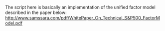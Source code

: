The script here is basically an implementation of the unified factor model described in the paper below:
http://www.samssara.com/pdf/WhitePaper_On_Technical_S&P500_FactorModel.pdf

